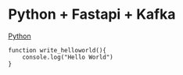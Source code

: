 # Python + Fastapi + Kafka

[Python](http://www.python.org)

    function write_helloworld(){
        console.log("Hello World")
    }